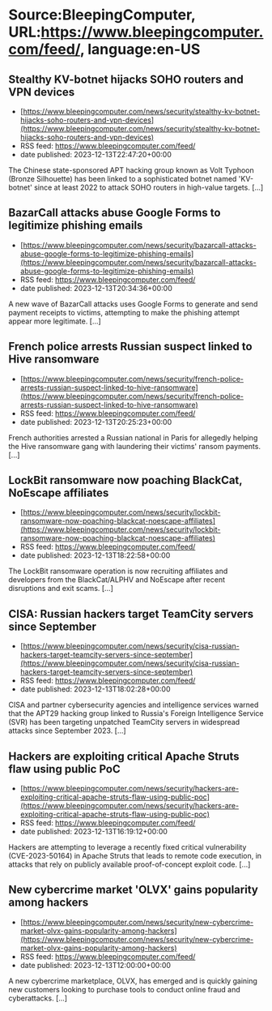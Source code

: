 # Source:BleepingComputer, URL:https://www.bleepingcomputer.com/feed/, language:en-US

## Stealthy KV-botnet hijacks SOHO routers and VPN devices
 - [https://www.bleepingcomputer.com/news/security/stealthy-kv-botnet-hijacks-soho-routers-and-vpn-devices](https://www.bleepingcomputer.com/news/security/stealthy-kv-botnet-hijacks-soho-routers-and-vpn-devices)
 - RSS feed: https://www.bleepingcomputer.com/feed/
 - date published: 2023-12-13T22:47:20+00:00

The Chinese state-sponsored APT hacking group known as Volt Typhoon (Bronze Silhouette) has been linked to a sophisticated botnet named 'KV-botnet' since at least 2022 to attack SOHO routers in high-value targets. [...]

## BazarCall attacks abuse Google Forms to legitimize phishing emails
 - [https://www.bleepingcomputer.com/news/security/bazarcall-attacks-abuse-google-forms-to-legitimize-phishing-emails](https://www.bleepingcomputer.com/news/security/bazarcall-attacks-abuse-google-forms-to-legitimize-phishing-emails)
 - RSS feed: https://www.bleepingcomputer.com/feed/
 - date published: 2023-12-13T20:34:36+00:00

A new wave of BazarCall attacks uses Google Forms to generate and send payment receipts to victims, attempting to make the phishing attempt appear more legitimate. [...]

## French police arrests Russian suspect linked to Hive ransomware
 - [https://www.bleepingcomputer.com/news/security/french-police-arrests-russian-suspect-linked-to-hive-ransomware](https://www.bleepingcomputer.com/news/security/french-police-arrests-russian-suspect-linked-to-hive-ransomware)
 - RSS feed: https://www.bleepingcomputer.com/feed/
 - date published: 2023-12-13T20:25:23+00:00

French authorities arrested a Russian national in Paris for allegedly helping the Hive ransomware gang with laundering their victims' ransom payments. [...]

## LockBit ransomware now poaching BlackCat, NoEscape affiliates
 - [https://www.bleepingcomputer.com/news/security/lockbit-ransomware-now-poaching-blackcat-noescape-affiliates](https://www.bleepingcomputer.com/news/security/lockbit-ransomware-now-poaching-blackcat-noescape-affiliates)
 - RSS feed: https://www.bleepingcomputer.com/feed/
 - date published: 2023-12-13T18:22:58+00:00

The LockBit ransomware operation is now recruiting affiliates and developers from the BlackCat/ALPHV and NoEscape after recent disruptions and exit scams. [...]

## CISA: Russian hackers target TeamCity servers since September
 - [https://www.bleepingcomputer.com/news/security/cisa-russian-hackers-target-teamcity-servers-since-september](https://www.bleepingcomputer.com/news/security/cisa-russian-hackers-target-teamcity-servers-since-september)
 - RSS feed: https://www.bleepingcomputer.com/feed/
 - date published: 2023-12-13T18:02:28+00:00

CISA and partner cybersecurity agencies and intelligence services warned that the APT29 hacking group linked to Russia's Foreign Intelligence Service (SVR) has been targeting unpatched TeamCity servers in widespread attacks since September 2023. [...]

## Hackers are exploiting critical Apache Struts flaw using public PoC
 - [https://www.bleepingcomputer.com/news/security/hackers-are-exploiting-critical-apache-struts-flaw-using-public-poc](https://www.bleepingcomputer.com/news/security/hackers-are-exploiting-critical-apache-struts-flaw-using-public-poc)
 - RSS feed: https://www.bleepingcomputer.com/feed/
 - date published: 2023-12-13T16:19:12+00:00

Hackers are attempting to leverage a recently fixed critical vulnerability (CVE-2023-50164) in Apache Struts that leads to remote code execution, in attacks that rely on publicly available proof-of-concept exploit code. [...]

## New cybercrime market 'OLVX' gains popularity among hackers
 - [https://www.bleepingcomputer.com/news/security/new-cybercrime-market-olvx-gains-popularity-among-hackers](https://www.bleepingcomputer.com/news/security/new-cybercrime-market-olvx-gains-popularity-among-hackers)
 - RSS feed: https://www.bleepingcomputer.com/feed/
 - date published: 2023-12-13T12:00:00+00:00

A new cybercrime marketplace, OLVX, has emerged and is quickly gaining new customers looking to purchase tools to conduct online fraud and cyberattacks. [...]

